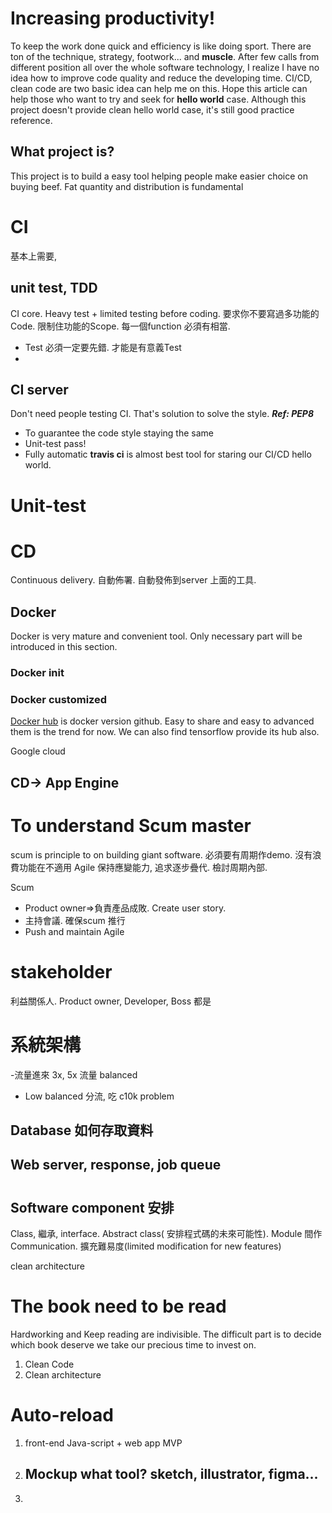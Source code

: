 # Increasing productivity! 
To keep the work done quick and efficiency is like doing sport. There are ton of the technique, strategy, footwork... and **muscle**.  After few calls from different position all over the whole software technology, I realize I have no idea how to improve code quality and reduce the developing time. CI/CD, clean code are two basic idea can help me on this. Hope this article can help those who want to try and seek for **hello world** case. Although this project doesn't provide clean hello world case, it's still good practice reference. 

## What project is?
This project is to build a easy tool helping people make easier choice on buying beef. Fat quantity and distribution is fundamental

#
# CI 
基本上需要,
## unit test, TDD
CI core. Heavy test + limited testing before coding.
要求你不要寫過多功能的Code. 限制住功能的Scope. 每一個function 必須有相當.
- Test 必須一定要先錯. 才能是有意義Test
- 
## CI server
Don't need people testing CI. That's solution to solve the style. 
***Ref: PEP8***
- To guarantee the code style staying the same
- Unit-test pass!
- Fully automatic
**travis ci** is almost best tool for staring our CI/CD hello world. 

# Unit-test


# CD
Continuous delivery. 自動佈署. 
自動發佈到server  上面的工具. 
## Docker
Docker is very mature and convenient tool. Only necessary part will be introduced in this section.
### Docker init
### Docker customized
[Docker hub](https://hub.docker.com/) is docker version github. Easy to share and easy to advanced them is the trend for now. We can also find tensorflow provide its hub  also.

Google cloud 
## CD-> App Engine 

# To understand Scum master
scum is principle to on building giant software. 必須要有周期作demo. 沒有浪費功能在不適用
Agile 保持應變能力, 追求逐步疊代. 檢討周期內部.

Scum 
- Product owner=>負責產品成敗. Create user story.
- 主持會議. 確保scum 推行
- Push and maintain Agile
# stakeholder
利益關係人. Product owner, Developer, Boss 都是

# 系統架構
-流量進來 3x, 5x 流量 balanced
- Low balanced 分流, 吃  c10k problem 
## Database 如何存取資料
## Web server, response, job queue

# 
## Software component 安排
Class, 繼承, interface. Abstract class( 安排程式碼的未來可能性). Module 間作Communication. 擴充難易度(limited modification for new features)

clean architecture

# The book need to be read
Hardworking and Keep reading are indivisible. The difficult part is to decide which book deserve we take our precious time to invest on.

1. Clean Code
2. Clean architecture 

# Auto-reload
1. front-end
	Java-script + web app
	MVP
2. Mockup
    what tool? sketch, illustrator, figma...
    -------------------
3. 
<!--stackedit_data:
eyJoaXN0b3J5IjpbODEwODQ0MzQ4LC0xNzYyOTc1NDkzLDEwMD
c1Nzc2NzUsLTE5NTE5NTk1NjksLTg2NjI0ODYyMywtNTU2MDUy
Mzc5LDQ5MTQxMDkxMSwtMTUzNzkyNDYxMiwtODc1Njk1MDA0LC
0xMjUzMTU1OTQ4LC0xNzI1OTczMjU4LDQ3MjcyODEwNV19
-->